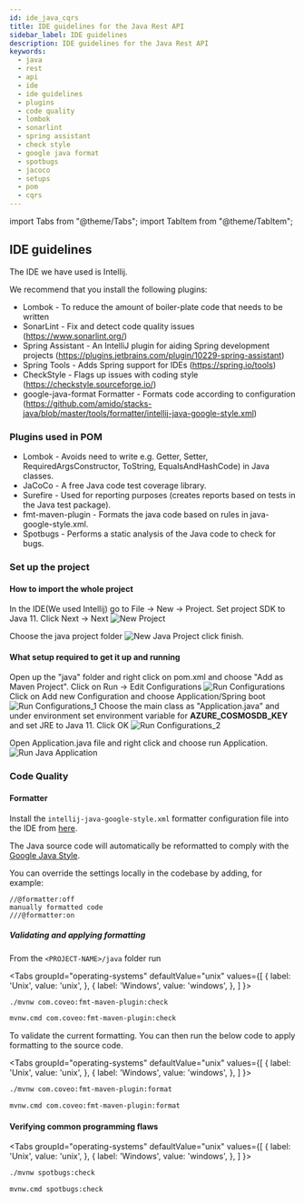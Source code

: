 ```yaml
---
id: ide_java_cqrs
title: IDE guidelines for the Java Rest API
sidebar_label: IDE guidelines
description: IDE guidelines for the Java Rest API
keywords:
  - java
  - rest
  - api
  - ide
  - ide guidelines
  - plugins
  - code quality
  - lombok
  - sonarlint
  - spring assistant
  - check style
  - google java format
  - spotbugs
  - jacoco
  - setups
  - pom
  - cqrs
---
```


import Tabs from "@theme/Tabs";
import TabItem from "@theme/TabItem";

## IDE guidelines

The IDE we have used is Intellij.

We recommend that you install the following plugins:

- Lombok - To reduce the amount of boiler-plate code that needs to be written
- SonarLint - Fix and detect code quality issues (<https://www.sonarlint.org/>)
- Spring Assistant - An IntelliJ plugin for aiding Spring development projects (<https://plugins.jetbrains.com/plugin/10229-spring-assistant>)
- Spring Tools - Adds Spring support for IDEs (<https://spring.io/tools>)
- CheckStyle - Flags up issues with coding style (<https://checkstyle.sourceforge.io/>)
- google-java-format Formatter - Formats code according to configuration (<https://github.com/amido/stacks-java/blob/master/tools/formatter/intellij-java-google-style.xml>)

### Plugins used in POM

- Lombok - Avoids need to write e.g. Getter, Setter, RequiredArgsConstructor, ToString, EqualsAndHashCode) in Java classes.
- JaCoCo - A free Java code test coverage library.
- Surefire - Used for reporting purposes (creates reports based on tests in the Java test package).
- fmt-maven-plugin - Formats the java code based on rules in java-google-style.xml.
- Spotbugs - Performs a static analysis of the Java code to check for bugs.

### Set up the project

#### How to import the whole project

   In the IDE(We used Intellij) go to File -> New -> Project.
   Set project SDK to Java 11. Click Next -> Next
   ![New Project](/img/new_java_project.png)

   Choose the java project folder
   ![New Java Project](/img/new_java_project_1.png)
   click finish.

#### What setup required to get it up and running

   Open up the "java" folder and right click on pom.xml and choose "Add as Maven Project".
   Click on Run -> Edit Configurations
   ![Run Configurations](/img/run_configuration.png)
   Click on Add new Configuration and choose Application/Spring boot
   ![Run Configurations_1](/img/run_configuration_1.png)
   Choose the main class as "Application.java" and under environment set environment variable
   for **AZURE_COSMOSDB_KEY** and set JRE to Java 11. Click OK
   ![Run Configurations_2](/img/run_configuration_2.png)

   Open Application.java file and right click and choose run Application.![Run Java Application](/img/run_java_application.png)

### Code Quality

#### Formatter

Install the `intellij-java-google-style.xml` formatter configuration file into the IDE from [here](https://github.com/amido/stacks-java/blob/master/tools/formatter/intellij-java-google-style.xml).

The Java source code will automatically be reformatted to comply with the [Google Java Style](https://google.github.io/styleguide/javaguide.html).

You can override the settings locally in the codebase by adding, for example:

```text
//@formatter:off
manually formatted code
///@formatter:on
```

##### Validating and applying formatting

From the `<PROJECT-NAME>/java` folder run

 <Tabs
   groupId="operating-systems"
   defaultValue="unix"
   values={[
     { label: 'Unix', value: 'unix', },
     { label: 'Windows', value: 'windows', },
   ]
 }>
  <TabItem value="unix">

  ```bash
  ./mvnw com.coveo:fmt-maven-plugin:check
  ```

  </TabItem>
  <TabItem value="windows">

  ```bash
  mvnw.cmd com.coveo:fmt-maven-plugin:check
  ```

  </TabItem>
 </Tabs>

To validate the current formatting. You can then run the below code to apply formatting to the
source code.

 <Tabs
   groupId="operating-systems"
   defaultValue="unix"
   values={[
     { label: 'Unix', value: 'unix', },
     { label: 'Windows', value: 'windows', },
   ]
 }>
  <TabItem value="unix">

  ```bash
  ./mvnw com.coveo:fmt-maven-plugin:format
  ```

  </TabItem>
  <TabItem value="windows">

  ```bash
  mvnw.cmd com.coveo:fmt-maven-plugin:format
  ```

  </TabItem>
 </Tabs>

#### Verifying common programming flaws

 <Tabs
   groupId="operating-systems"
   defaultValue="unix"
   values={[
     { label: 'Unix', value: 'unix', },
     { label: 'Windows', value: 'windows', },
   ]
 }>
  <TabItem value="unix">

  ```bash
  ./mvnw spotbugs:check
  ```

  </TabItem>

  <TabItem value="windows">

  ```bash
  mvnw.cmd spotbugs:check
  ```

  </TabItem>
 </Tabs>
